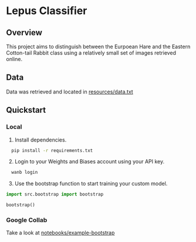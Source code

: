 # Lepus Classifier

## Overview

This project aims to distinguish between the Eurpoean Hare and the Eastern Cotton-tail Rabbit class
using a relatively small set of images retrieved online.

## Data

Data was retrieved and located in [resources/data.txt](resources/data.txt)

## Quickstart


### Local

1. Install dependencies.
```bash
  pip install -r requirements.txt
```

2. Login to your Weights and Biases account using your API key.
```bash
  wanb login
```

3. Use the bootstrap function to start training your custom model. 
```python
import src.bootstrap import bootstrap

bootstrap()
```

### Google Collab

Take a look at [notebooks/example-bootstrap](notebooks/example_bootstrap.ipynb)
